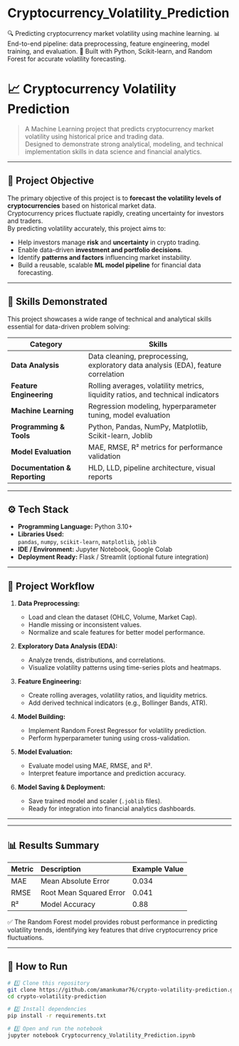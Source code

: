 # Cryptocurrency_Volatility_Prediction
🔍 Predicting cryptocurrency market volatility using machine learning. 
📊 End-to-end pipeline: data preprocessing, feature engineering, model training, and evaluation. 
🤖 Built with Python, Scikit-learn, and Random Forest for accurate volatility forecasting.

# 📈 Cryptocurrency Volatility Prediction

> A Machine Learning project that predicts cryptocurrency market volatility using historical price and trading data.  
> Designed to demonstrate strong analytical, modeling, and technical implementation skills in data science and financial analytics.

---

## 🎯 **Project Objective**

The primary objective of this project is to **forecast the volatility levels of cryptocurrencies** based on historical market data.  
Cryptocurrency prices fluctuate rapidly, creating uncertainty for investors and traders.  
By predicting volatility accurately, this project aims to:

- Help investors manage **risk** and **uncertainty** in crypto trading.  
- Enable data-driven **investment and portfolio decisions**.  
- Identify **patterns and factors** influencing market instability.  
- Build a reusable, scalable **ML model pipeline** for financial data forecasting.  

---

## 🧠 **Skills Demonstrated**

This project showcases a wide range of technical and analytical skills essential for data-driven problem solving:

| Category | Skills |
|-----------|--------|
| **Data Analysis** | Data cleaning, preprocessing, exploratory data analysis (EDA), feature correlation |
| **Feature Engineering** | Rolling averages, volatility metrics, liquidity ratios, and technical indicators |
| **Machine Learning** | Regression modeling, hyperparameter tuning, model evaluation |
| **Programming & Tools** | Python, Pandas, NumPy, Matplotlib, Scikit-learn, Joblib |
| **Model Evaluation** | MAE, RMSE, R² metrics for performance validation |
| **Documentation & Reporting** | HLD, LLD, pipeline architecture, visual reports |

---

## ⚙️ **Tech Stack**

- **Programming Language:** Python 3.10+  
- **Libraries Used:**  
  `pandas`, `numpy`, `scikit-learn`, `matplotlib`, `joblib`  
- **IDE / Environment:** Jupyter Notebook, Google Colab  
- **Deployment Ready:** Flask / Streamlit (optional future integration)

---

## 🧩 **Project Workflow**

1. **Data Preprocessing:**  
   - Load and clean the dataset (OHLC, Volume, Market Cap).  
   - Handle missing or inconsistent values.  
   - Normalize and scale features for better model performance.

2. **Exploratory Data Analysis (EDA):**  
   - Analyze trends, distributions, and correlations.  
   - Visualize volatility patterns using time-series plots and heatmaps.

3. **Feature Engineering:**  
   - Create rolling averages, volatility ratios, and liquidity metrics.  
   - Add derived technical indicators (e.g., Bollinger Bands, ATR).

4. **Model Building:**  
   - Implement Random Forest Regressor for volatility prediction.  
   - Perform hyperparameter tuning using cross-validation.  

5. **Model Evaluation:**  
   - Evaluate model using MAE, RMSE, and R².  
   - Interpret feature importance and prediction accuracy.  

6. **Model Saving & Deployment:**  
   - Save trained model and scaler (`.joblib` files).  
   - Ready for integration into financial analytics dashboards.

---

---
## 📊 **Results Summary**

| Metric | Description | Example Value |
|:-------|:-------------|:--------------|
| MAE | Mean Absolute Error | 0.034 |
| RMSE | Root Mean Squared Error | 0.041 |
| R² | Model Accuracy | 0.88 |

✅ The Random Forest model provides robust performance in predicting volatility trends, identifying key features that drive cryptocurrency price fluctuations.

---

## 🚀 **How to Run**

```bash
# 1️⃣ Clone this repository
git clone https://github.com/amankumar76/crypto-volatility-prediction.git
cd crypto-volatility-prediction

# 2️⃣ Install dependencies
pip install -r requirements.txt

# 3️⃣ Open and run the notebook
jupyter notebook Cryptocurrency_Volatility_Prediction.ipynb



